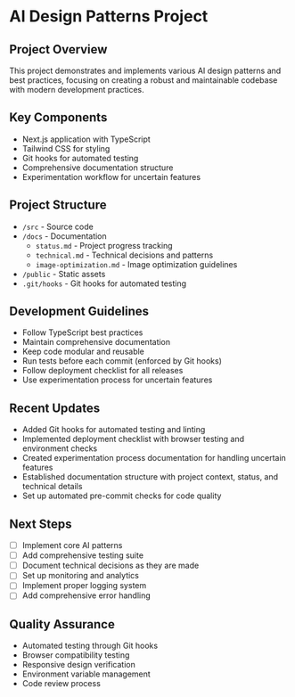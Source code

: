 # AI Design Patterns Project

## Project Overview
This project demonstrates and implements various AI design patterns and best practices, focusing on creating a robust and maintainable codebase with modern development practices.

## Key Components
- Next.js application with TypeScript
- Tailwind CSS for styling
- Git hooks for automated testing
- Comprehensive documentation structure
- Experimentation workflow for uncertain features

## Project Structure
- `/src` - Source code
- `/docs` - Documentation
  - `status.md` - Project progress tracking
  - `technical.md` - Technical decisions and patterns
  - `image-optimization.md` - Image optimization guidelines
- `/public` - Static assets
- `.git/hooks` - Git hooks for automated testing

## Development Guidelines
- Follow TypeScript best practices
- Maintain comprehensive documentation
- Keep code modular and reusable
- Run tests before each commit (enforced by Git hooks)
- Follow deployment checklist for all releases
- Use experimentation process for uncertain features

## Recent Updates
- Added Git hooks for automated testing and linting
- Implemented deployment checklist with browser testing and environment checks
- Created experimentation process documentation for handling uncertain features
- Established documentation structure with project context, status, and technical details
- Set up automated pre-commit checks for code quality

## Next Steps
- [ ] Implement core AI patterns
- [ ] Add comprehensive testing suite
- [ ] Document technical decisions as they are made
- [ ] Set up monitoring and analytics
- [ ] Implement proper logging system
- [ ] Add comprehensive error handling

## Quality Assurance
- Automated testing through Git hooks
- Browser compatibility testing
- Responsive design verification
- Environment variable management
- Code review process 